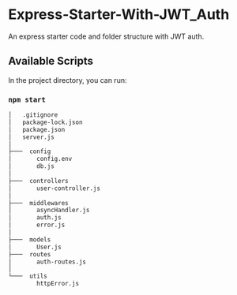 # Express-Starter-With-JWT_Auth
An express starter code and folder structure with JWT auth.

## Available Scripts

In the project directory, you can run:

### `npm start`
```bash
│   .gitignore
│   package-lock.json
│   package.json
│   server.js
│   
├───  config
│  	    config.env
│       db.js
│       
├───  controllers
│       user-controller.js
│       
├───  middlewares
│       asyncHandler.js
│       auth.js
│       error.js
│       
├───  models
│       User.js	
├───  routes
│       auth-routes.js
│       
└───  utils
        httpError.js
 ```

